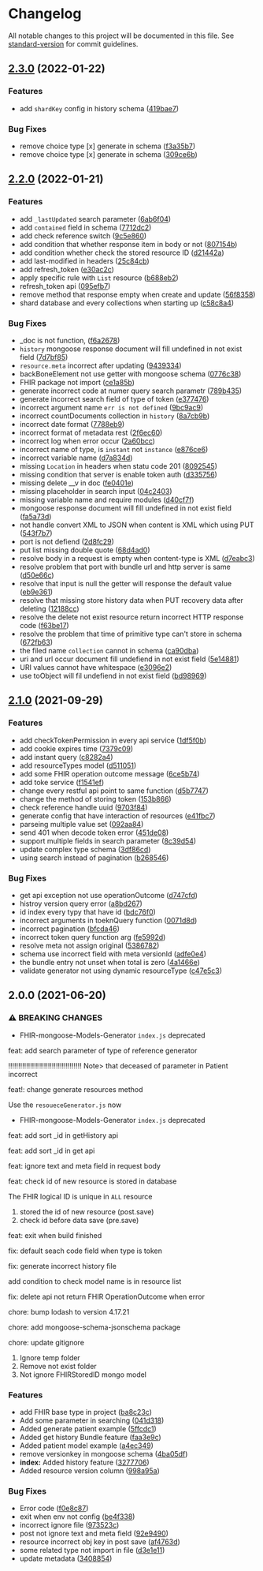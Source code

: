 # Changelog

All notable changes to this project will be documented in this file. See [standard-version](https://github.com/conventional-changelog/standard-version) for commit guidelines.

## [2.3.0](https://github.com/Chinlinlee/Burni/compare/v2.2.0...v2.3.0) (2022-01-22)


### Features

* add `shardKey` config in history schema ([419bae7](https://github.com/Chinlinlee/Burni/commit/419bae714e10e7e550f1e9a2c4f46af08d97995f))


### Bug Fixes

* remove choice type [x] generate in schema ([f3a35b7](https://github.com/Chinlinlee/Burni/commit/f3a35b72ecaa776dd3b7fa359a463647043a9097))
* remove choice type [x] generate in schema ([309ce6b](https://github.com/Chinlinlee/Burni/commit/309ce6b5d20a4d1a78ee30f2bab006a9db1b1816))

## [2.2.0](https://github.com/Chinlinlee/Burni/compare/v2.1.0...v2.2.0) (2022-01-21)


### Features

* add `_lastUpdated` search parameter ([6ab6f04](https://github.com/Chinlinlee/Burni/commit/6ab6f044f6a65fe0c7ac4d6bcb4bb09a983c1ce8))
* add `contained` field in schema ([7712dc2](https://github.com/Chinlinlee/Burni/commit/7712dc2698a41c8005ab6f9a77a7d8e42aea4e37))
* add check reference switch ([9c5e860](https://github.com/Chinlinlee/Burni/commit/9c5e8603089b8292b0865cec909f7a2e47ef68a8))
* add condition that whether response item in body or not ([807154b](https://github.com/Chinlinlee/Burni/commit/807154bb2b14aadb2ce60ce72bc0aba444853cbd))
* add condition whether check the stored resource ID ([d21442a](https://github.com/Chinlinlee/Burni/commit/d21442abcba9e7fbb49bbb2b83d8c1dbefd904b8))
* add last-modified in headers ([25c84cb](https://github.com/Chinlinlee/Burni/commit/25c84cbed73e813091c70407b3057665f459b811))
* add refresh_token ([e30ac2c](https://github.com/Chinlinlee/Burni/commit/e30ac2ca98d923e90bf02321592836813dc4427a))
* apply specific rule with `List` resource ([b688eb2](https://github.com/Chinlinlee/Burni/commit/b688eb2f8b042da9174a3c10e8d2b4f670d5561a))
* refresh_token api ([095efb7](https://github.com/Chinlinlee/Burni/commit/095efb7965af2a66575e388bfaec5d7b23032f63))
* remove method that response empty when create and update ([56f8358](https://github.com/Chinlinlee/Burni/commit/56f83589a9e543072eda3c51e60be9ad54eaabd2))
* shard database and every collections when starting up ([c58c8a4](https://github.com/Chinlinlee/Burni/commit/c58c8a41dc2ba60b100d8b5194c6b5cd16a88909))


### Bug Fixes

* _doc is not function, ([f6a2678](https://github.com/Chinlinlee/Burni/commit/f6a2678aaca52d387444740f5805ebf7d3b612f3))
* `history` mongoose response document will fill undefined in not exist field ([7d7bf85](https://github.com/Chinlinlee/Burni/commit/7d7bf850c5b768b85c86b119b3cb8b3c8c09a135))
* `resource.meta` incorrect after updating ([9439334](https://github.com/Chinlinlee/Burni/commit/9439334decc7ba01ebff7d7a270cceafd22e55e4))
* backBoneElement not use getter with mongoose schema ([0776c38](https://github.com/Chinlinlee/Burni/commit/0776c38cddf0be1c1df755ce2a8dcaf7fc506136))
* FHIR package not import ([ce1a85b](https://github.com/Chinlinlee/Burni/commit/ce1a85b371eb7d9794444b72686b35ce12444bde))
* generate incorrect code at numer query search parametr ([789b435](https://github.com/Chinlinlee/Burni/commit/789b43587206bf15a992ddf726f678420800a597))
* generate incorrect search field of type of token ([e377476](https://github.com/Chinlinlee/Burni/commit/e377476b0af8356864b26f942400dda95ca08412))
* incorrect argument name  `err is not defined` ([9bc9ac9](https://github.com/Chinlinlee/Burni/commit/9bc9ac9b7fc7924d6303e3fee059649077faec6a))
* incorrect countDocuments collection in `history` ([8a7cb9b](https://github.com/Chinlinlee/Burni/commit/8a7cb9b0257b55884aff39f104cff8432cc032e9))
* incorrect date format ([7788eb9](https://github.com/Chinlinlee/Burni/commit/7788eb9cfb91254b6ed71753b772c1085d8e41d6))
* incorrect format of metadata rest ([2f6ec60](https://github.com/Chinlinlee/Burni/commit/2f6ec60ae841742e16933029e17e9fd783ec4410))
* incorrect log when error occur ([2a60bcc](https://github.com/Chinlinlee/Burni/commit/2a60bcc3d61b3843df56e73a9e188441010147de))
* incorrect name of type, is `instant` not `instance` ([e876ce6](https://github.com/Chinlinlee/Burni/commit/e876ce68f2b92813ef58e6d0fef868068ed45f37))
* incorrect variable name ([d7a834d](https://github.com/Chinlinlee/Burni/commit/d7a834dc6e0a090c10c2f0cdc739953c0761e418))
* missing `Location` in headers when statu code 201 ([8092545](https://github.com/Chinlinlee/Burni/commit/809254596085582d95f22a63d66260d991057613))
* missing condition that server is enable token auth ([d335756](https://github.com/Chinlinlee/Burni/commit/d335756cf11931bf42f86114081c93caf0596fce))
* missing delete __v in doc ([fe0401e](https://github.com/Chinlinlee/Burni/commit/fe0401e4ba8da5104f6b580e2d90da85a2e3f128))
* missing placeholder in search input ([04c2403](https://github.com/Chinlinlee/Burni/commit/04c24032e8538e7be10a36c1b6c57b6f1f930d9c))
* missing variable name and require modules ([d40cf7f](https://github.com/Chinlinlee/Burni/commit/d40cf7feee7d6c51e623d4dddb3f078f4ac4ff66))
* mongoose response document will fill undefined in not exist field ([fa5a73d](https://github.com/Chinlinlee/Burni/commit/fa5a73d37d04fdfc7a74b72060badc327a09105b))
* not handle convert XML to JSON when content is XML which using PUT ([543f7b7](https://github.com/Chinlinlee/Burni/commit/543f7b7c99052ad72f6be7f441aa1bbd023caf04))
* port is not defiend ([2d8fc29](https://github.com/Chinlinlee/Burni/commit/2d8fc298c3c3e9f5529da3793e6eda94a4d83372))
* put list missing double quote ([68d4ad0](https://github.com/Chinlinlee/Burni/commit/68d4ad06248cd50e04cfe1237e686a09fc1c1a4d))
* resolve body in a request is empty when content-type is XML ([d7eabc3](https://github.com/Chinlinlee/Burni/commit/d7eabc3846513a7160ae181f6af1ae7c8352db05))
* resolve problem that port with bundle url and http server is same ([d50e66c](https://github.com/Chinlinlee/Burni/commit/d50e66c1a925344e737e368642e42cb084de6d0b))
* resolve that input is null the getter will response the default value ([eb9e361](https://github.com/Chinlinlee/Burni/commit/eb9e361a68db79b4c28de96b0486a28647e4c0ce))
* resolve that missing store history data when PUT recovery data after deleting ([12188cc](https://github.com/Chinlinlee/Burni/commit/12188cc3cd1bf1c08694dcfa926bde2c55f4ef1e))
* resolve the delete not exist resource return incorrect HTTP response code ([f63be17](https://github.com/Chinlinlee/Burni/commit/f63be170ace10edae5d2889600a7033712b7c6ee))
* resolve the problem that time of primitive type can't store in schema ([672fb63](https://github.com/Chinlinlee/Burni/commit/672fb6335c98649edf41d627927288813c674594))
* the filed name `collection` cannot in schema ([ca90dba](https://github.com/Chinlinlee/Burni/commit/ca90dba2bfd5175c9c2ccaa9434a7905eecf4d2d))
* uri and url occur document fill undefiend in not exist field ([5e14881](https://github.com/Chinlinlee/Burni/commit/5e14881897606bc52c0a9d25ae77f28c4ca7fa5a))
* URI values cannot have whitespace ([e3096e2](https://github.com/Chinlinlee/Burni/commit/e3096e22f34bb744167e912aa8b2c0ce837e124a))
* use toObject will fil undefiend in not exist field ([bd98969](https://github.com/Chinlinlee/Burni/commit/bd98969799fd35ce281bc68fc92393974af39f0f))

## [2.1.0](https://github.com/Chinlinlee/Simple-Express-FHIR-Server/compare/v2.0.0...v2.1.0) (2021-09-29)


### Features

* add checkTokenPermission in every api service ([1df5f0b](https://github.com/Chinlinlee/Simple-Express-FHIR-Server/commit/1df5f0b3ac103b6cd6c877895b5e767c65662616))
* add cookie expires time ([7379c09](https://github.com/Chinlinlee/Simple-Express-FHIR-Server/commit/7379c09e2e5e023b8e8e87120acf4b35b3c1f69a))
* add instant query ([c8282a4](https://github.com/Chinlinlee/Simple-Express-FHIR-Server/commit/c8282a4bafd186b568a7c5a12cb0eb17b9eb50b9))
* add resourceTypes model ([d511051](https://github.com/Chinlinlee/Simple-Express-FHIR-Server/commit/d511051e09cf92c1e0f2d49d17c301dce77121ab))
* add some FHIR operation outcome message ([6ce5b74](https://github.com/Chinlinlee/Simple-Express-FHIR-Server/commit/6ce5b744350e7edc41ed82173904e61ea2bd4276))
* add toke service ([f1541ef](https://github.com/Chinlinlee/Simple-Express-FHIR-Server/commit/f1541efc9d54685136b5483fae566ed291c1f7ff))
* change every restful api point to same function ([d5b7747](https://github.com/Chinlinlee/Simple-Express-FHIR-Server/commit/d5b77474c380cf2567180a41bbde1a7820f1bafe))
* change the method of storing token ([153b866](https://github.com/Chinlinlee/Simple-Express-FHIR-Server/commit/153b8663d074ac57e174fe5eb0f7a90539f7c8e1))
* check reference handle uuid ([9703f84](https://github.com/Chinlinlee/Simple-Express-FHIR-Server/commit/9703f841d54ae7e2db8c3f7580926f4a518d909a))
* generate config that have interaction of resources ([e41fbc7](https://github.com/Chinlinlee/Simple-Express-FHIR-Server/commit/e41fbc7c6a6a66bb3b11803c13a0f7cce91f6c45))
* parseing multiple value set ([092aa84](https://github.com/Chinlinlee/Simple-Express-FHIR-Server/commit/092aa8472e538821bcb865855f841ebcde1e8a79))
* send 401 when decode token error ([451de08](https://github.com/Chinlinlee/Simple-Express-FHIR-Server/commit/451de08968f9c2740131b2e500a974f5f36fe799))
* support multiple fields in search parameter ([8c39d54](https://github.com/Chinlinlee/Simple-Express-FHIR-Server/commit/8c39d54dce53d04afb791d2f0341264f9fbd783a))
* update complex type schema ([3df86cd](https://github.com/Chinlinlee/Simple-Express-FHIR-Server/commit/3df86cd731b16cfd99c7ec9eb0dd83d1236b7b02))
* using search instead of pagination ([b268546](https://github.com/Chinlinlee/Simple-Express-FHIR-Server/commit/b268546517f3a8e9f7f6c7aa0bdcc92e335dff95))


### Bug Fixes

* get api exception not use operationOutcome ([d747cfd](https://github.com/Chinlinlee/Simple-Express-FHIR-Server/commit/d747cfd1d528b028db029aef011fd89ac18c8563))
* histroy version query error ([a8bd267](https://github.com/Chinlinlee/Simple-Express-FHIR-Server/commit/a8bd267f41b196368a42c947423b31768b4c2f57))
* id index every typy that have id ([bdc76f0](https://github.com/Chinlinlee/Simple-Express-FHIR-Server/commit/bdc76f0bd16e957ae42a43d07ad074b91b495038))
* incorrect arguments in toeknQuery function ([0071d8d](https://github.com/Chinlinlee/Simple-Express-FHIR-Server/commit/0071d8d060a5650b234779564ef9828a2499f70e))
* incorrect pagination ([bfcda46](https://github.com/Chinlinlee/Simple-Express-FHIR-Server/commit/bfcda4640a31d7b20d08152a00241c5297ce4ebf))
* incorrect token query function arg ([fe5992d](https://github.com/Chinlinlee/Simple-Express-FHIR-Server/commit/fe5992deeb5e517ee15874dc0ca99805ebe8ebbd))
* resolve meta not assign original ([5386782](https://github.com/Chinlinlee/Simple-Express-FHIR-Server/commit/5386782b8dd743d54932daa54ef4939797d1cda3))
* schema use incorrect field with meta versionId ([adfe0e4](https://github.com/Chinlinlee/Simple-Express-FHIR-Server/commit/adfe0e488e3e3d0d1f2f525bd2c4643a96232176))
* the bundle entry not unset when total is zero ([4a1466e](https://github.com/Chinlinlee/Simple-Express-FHIR-Server/commit/4a1466eeb2841a3038ae1d8417308d90f5c8f797))
* validate generator not using dynamic resourceType ([c47e5c3](https://github.com/Chinlinlee/Simple-Express-FHIR-Server/commit/c47e5c3b24041a9f47ffd4459da445d450404075))

## 2.0.0 (2021-06-20)


### ⚠ BREAKING CHANGES

* FHIR-mongoose-Models-Generator `index.js` deprecated

feat: add search parameter of type of reference generator

!!!!!!!!!!!!!!!!!!!!!!!!!!!!!!!!!!!!!
Note> that deceased of parameter in Patient incorrect

feat!: change generate resources method

Use the `resoueceGenerator.js` now
* FHIR-mongoose-Models-Generator `index.js` deprecated

feat: add sort _id in getHistory api

feat: add sort _id in get api

feat: ignore text and meta field in request body

feat: check id of new resource is stored in database

The FHIR logical ID is unique in `ALL` resource
1. stored the id of new resource (post.save)
2. check id before data save (pre.save)

feat: exit when build finished

fix: default seach code field when type is token

fix: generate incorrect history file

add condition to check model name is in resource list

fix: delete api not return FHIR OperationOutcome when error

chore: bump lodash to version 4.17.21

chore: add mongoose-schema-jsonschema package

chore: update gitignore

1. Ignore temp folder
2. Remove not exist folder
3. Not ignore FHIRStoredID mongo model

### Features

* add FHIR base type in project ([ba8c23c](https://github.com/Chinlinlee/Simple-Express-FHIR-Server/commit/ba8c23cbefe57717b2129c0b9c3af810eddee4da))
* Add some parameter in searching ([041d318](https://github.com/Chinlinlee/Simple-Express-FHIR-Server/commit/041d318086131badc7710ea18b385859685dfd34))
* Added generate patient example ([5ffcdc1](https://github.com/Chinlinlee/Simple-Express-FHIR-Server/commit/5ffcdc14f85f64e6fca0c857a19a8b4abf70c856))
* Added get history Bundle feature ([faa3e9c](https://github.com/Chinlinlee/Simple-Express-FHIR-Server/commit/faa3e9cf9a141085a72abd33ced36458588049a6))
* Added patient model example ([a4ec349](https://github.com/Chinlinlee/Simple-Express-FHIR-Server/commit/a4ec3490334e44e6e50dbc29ca9486b62dafb1e9))
* remove versionkey in mongoose schema ([4ba05df](https://github.com/Chinlinlee/Simple-Express-FHIR-Server/commit/4ba05df9e75c1690b86681ec8c034ece1a2df96f))
* **index:** Added history feature ([3277706](https://github.com/Chinlinlee/Simple-Express-FHIR-Server/commit/32777061685b2eecfa86919ff729aa996f18e289))
* Added resource version column ([998a95a](https://github.com/Chinlinlee/Simple-Express-FHIR-Server/commit/998a95abd30fbdc22a4e42e36b9067d3aedaec45))


### Bug Fixes

* Error code ([f0e8c87](https://github.com/Chinlinlee/Simple-Express-FHIR-Server/commit/f0e8c8769a409d1dcb265cf1860a57daa3a528ee))
* exit when env not config ([be4f338](https://github.com/Chinlinlee/Simple-Express-FHIR-Server/commit/be4f338820d15055a425c20b847241c05cd774dd))
* incorrect ignore file ([973523c](https://github.com/Chinlinlee/Simple-Express-FHIR-Server/commit/973523c4fd33d243eed109ed6602c91f54325a4a))
* post not ignore text and meta field ([92e9490](https://github.com/Chinlinlee/Simple-Express-FHIR-Server/commit/92e9490f528ced7be7e87a349a172960386aef4b))
* resource incorrect obj key in post save ([af4763d](https://github.com/Chinlinlee/Simple-Express-FHIR-Server/commit/af4763dd184838c165ffe78578487c8d0842c062))
* some related type not import in file ([d3e1e11](https://github.com/Chinlinlee/Simple-Express-FHIR-Server/commit/d3e1e117d79b5ce153bf179c82702de48ae267a9))
* update metadata ([3408854](https://github.com/Chinlinlee/Simple-Express-FHIR-Server/commit/34088548d3940e14b73043255c4de5052d02a7d5))
